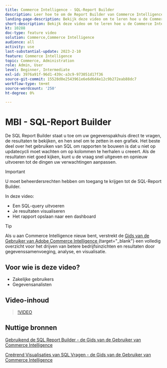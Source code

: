 ```yaml
---
title: Commerce Intelligence - SQL-Report Builder
description: Leer hoe te om de Report Builder van Commerce Intelligence SQL te gebruiken om uw gegevenspakhuis direct te vragen, de resultaten te bekijken, en hen snel om te zetten in een grafiek.
landing-page-description: Bekijk deze video om te leren hoe u de Commerce Intelligence SQL-Report Builder gebruikt om rechtstreeks query's uit te voeren op uw gegevenspakhuis, de resultaten weer te geven en deze snel om te zetten in een grafiek.
short-description: Bekijk deze video om te leren hoe u de Commerce Intelligence SQL-Report Builder gebruikt om rechtstreeks query's uit te voeren op uw gegevenspakhuis, de resultaten weer te geven en deze snel om te zetten in een grafiek.
kt: 10288
doc-type: feature video
solution: Commerce,Commerce Intelligence
audience: all
activity: use
last-substantial-update: 2023-2-10
feature: Commerce Intelligence
topic: Commerce, Administration
role: Admin, User
level: Beginner, Intermediate
exl-id: 3976a91f-96d1-439c-a3c9-973051d17f36
source-git-commit: 15528d0e2543961e6e6d6d4e12c9b272eab88dc7
workflow-type: tm+mt
source-wordcount: '250'
ht-degree: 0%

---
```


# MBI - SQL-Report Builder

De SQL Report Builder staat u toe om uw gegevenspakhuis direct te vragen, de resultaten te bekijken, en hen snel om te zetten in een grafiek. Het beste deel over het gebruiken van SQL om rapporten te bouwen is dat u niet op updatecycli moet wachten om op kolommen te herhalen u creeert. Als de resultaten niet goed kijken, kunt u de vraag snel uitgeven en opnieuw uitvoeren tot de dingen uw verwachtingen aanpassen.

>[!IMPORTANT]
>
>U moet beheerdersrechten hebben om toegang te krijgen tot de SQL-Report Builder.

In deze video:

- Een SQL-query uitvoeren
- Je resultaten visualiseren
- Het rapport opslaan naar een dashboard

>[!TIP]
>
>Als u aan Commerce Intelligence nieuw bent, verstrekt de [ Gids van de Gebruiker van Adobe Commerce Intelligence ](https://experienceleague.adobe.com/docs/commerce-business-intelligence/mbi/guide-overview.html?lang=nl-NL){target="_blank"}  een volledig overzicht voor het drijven van betere bedrijfsinzichten en resultaten door gegevenssamenvoeging, analyse, en visualisatie.

## Voor wie is deze video?

- Zakelijke gebruikers
- Gegevensanalisten

## Video-inhoud

>[!VIDEO](https://video.tv.adobe.com/v/342406?quality=12&learn=on)

## Nuttige bronnen

[ Gebruikend de SQL Report Builder - de Gids van de Gebruiker van Commerce Intelligence ](https://experienceleague.adobe.com/docs/commerce-business-intelligence/mbi/analyze/sql/sql-rpt-bldr.html?lang=nl-NL)

[ Creërend Visualisaties van SQL Vragen - de Gids van de Gebruiker van Commerce Intelligence ](https://experienceleague.adobe.com/docs/commerce-business-intelligence/mbi/tutorials/create-visuals-from-sql.html?lang=nl-NL)
